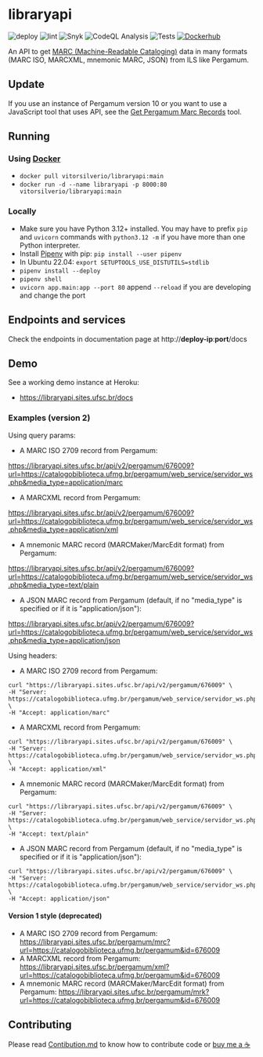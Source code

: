 # libraryapi

![deploy](https://github.com/vitorsilverio/libraryapi/actions/workflows/deploy.yml/badge.svg)
![lint](https://github.com/vitorsilverio/libraryapi/actions/workflows/lint.yml/badge.svg)
![Snyk](https://github.com/vitorsilverio/libraryapi/actions/workflows/snyk.yml/badge.svg)
![CodeQL Analysis](https://github.com/vitorsilverio/libraryapi/actions/workflows/codeql-analysis.yml/badge.svg)
![Tests](https://github.com/vitorsilverio/libraryapi/actions/workflows/tests.yml/badge.svg)
[![Dockerhub](https://img.shields.io/docker/pulls/vitorsilverio/libraryapi.svg)](https://hub.docker.com/r/vitorsilverio/libraryapi)

An API to get [MARC (Machine-Readable Cataloging)](https://en.wikipedia.org/wiki/MARC_standards) data in many formats (MARC ISO, MARCXML, mnemonic MARC, JSON) from ILS like Pergamum.

## Update
If you use an instance of Pergamum version 10 or you want to use a JavaScript tool that uses API, see the [Get Pergamum Marc Records](https://github.com/jaideraf/getPergamumMarcRecords) tool.

## Running

### Using [Docker](https://hub.docker.com/r/vitorsilverio/libraryapi)

- `docker pull vitorsilverio/libraryapi:main`
- `docker run -d --name libraryapi -p 8000:80 vitorsilverio/libraryapi:main`

### Locally

- Make sure you have Python 3.12+ installed. You may have to prefix `pip` and `uvicorn` commands with `python3.12 -m` if you have more than one Python interpreter.
- Install [Pipenv](https://pipenv.pypa.io/) with pip: `pip install --user pipenv`
- In Ubuntu 22.04: `export SETUPTOOLS_USE_DISTUTILS=stdlib`
- `pipenv install --deploy`
- `pipenv shell`
- `uvicorn app.main:app --port 80` append `--reload` if you are developing and change the port

## Endpoints and services

Check the endpoints in documentation page at http://**deploy-ip**:**port**/docs

## Demo

See a working demo instance at Heroku:

- <https://libraryapi.sites.ufsc.br/docs>

### Examples (version 2)

Using query params:

- A MARC ISO 2709 record from Pergamum:

<https://libraryapi.sites.ufsc.br/api/v2/pergamum/676009?url=https://catalogobiblioteca.ufmg.br/pergamum/web_service/servidor_ws.php&media_type=application/marc>

- A MARCXML record from Pergamum:

<https://libraryapi.sites.ufsc.br/api/v2/pergamum/676009?url=https://catalogobiblioteca.ufmg.br/pergamum/web_service/servidor_ws.php&media_type=application/xml>

- A mnemonic MARC record (MARCMaker/MarcEdit format) from Pergamum:

<https://libraryapi.sites.ufsc.br/api/v2/pergamum/676009?url=https://catalogobiblioteca.ufmg.br/pergamum/web_service/servidor_ws.php&media_type=text/plain>

- A JSON MARC record from Pergamum (default, if no "media_type" is specified or if it is "application/json"):

<https://libraryapi.sites.ufsc.br/api/v2/pergamum/676009?url=https://catalogobiblioteca.ufmg.br/pergamum/web_service/servidor_ws.php&media_type=application/json>

Using headers:

- A MARC ISO 2709 record from Pergamum:

```console
curl "https://libraryapi.sites.ufsc.br/api/v2/pergamum/676009" \
-H "Server: https://catalogobiblioteca.ufmg.br/pergamum/web_service/servidor_ws.php" \
-H "Accept: application/marc"
```

- A MARCXML record from Pergamum:

```console
curl "https://libraryapi.sites.ufsc.br/api/v2/pergamum/676009" \
-H "Server: https://catalogobiblioteca.ufmg.br/pergamum/web_service/servidor_ws.php" \
-H "Accept: application/xml"
```

- A mnemonic MARC record (MARCMaker/MarcEdit format) from Pergamum:

```console
curl "https://libraryapi.sites.ufsc.br/api/v2/pergamum/676009" \
-H "Server: https://catalogobiblioteca.ufmg.br/pergamum/web_service/servidor_ws.php" \
-H "Accept: text/plain"
```

- A JSON MARC record from Pergamum (default, if no "media_type" is specified or if it is "application/json"):

```console
curl "https://libraryapi.sites.ufsc.br/api/v2/pergamum/676009" \
-H "Server: https://catalogobiblioteca.ufmg.br/pergamum/web_service/servidor_ws.php" \
-H "Accept: application/json"
```

#### Version 1 style (deprecated)

- A MARC ISO 2709 record from Pergamum: <https://libraryapi.sites.ufsc.br/pergamum/mrc?url=https://catalogobiblioteca.ufmg.br/pergamum&id=676009>
- A MARCXML record from Pergamum: <https://libraryapi.sites.ufsc.br/pergamum/xml?url=https://catalogobiblioteca.ufmg.br/pergamum&id=676009>
- A mnemonic MARC record (MARCMaker/MarcEdit format) from Pergamum: <https://libraryapi.sites.ufsc.br/pergamum/mrk?url=https://catalogobiblioteca.ufmg.br/pergamum&id=676009>

## Contributing

Please read [Contibution.md](CONTRIBUTING.md) to know how to contribute code or [buy me a ☕](https://www.buymeacoffee.com/vitorsilverio)
